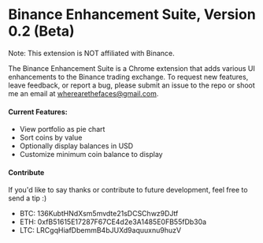 # Binance Enhancement Suite, Version 0.2 (Beta)

Note: This extension is NOT affiliated with Binance.

The Binance Enhancement Suite is a Chrome extension that adds various UI enhancements to the Binance trading exchange.
To request new features, leave feedback, or report a bug, please submit an issue to the repo or shoot me an email at wherearethefaces@gmail.com.

#### Current Features:
- View portfolio as pie chart
- Sort coins by value
- Optionally display balances in USD
- Customize minimum coin balance to display

#### Contribute
If you'd like to say thanks or contribute to future development, feel free to send a tip :)
- BTC: 136KubtHNdXsm5mvdte21sDCSChwz9DJtf
- ETH: 0xfB51615E17287F67CE4d2e3A1485E0FB55fDb30a
- LTC: LRCgqHiafDbemmB4bJUXd9aquuxnu9huzV
